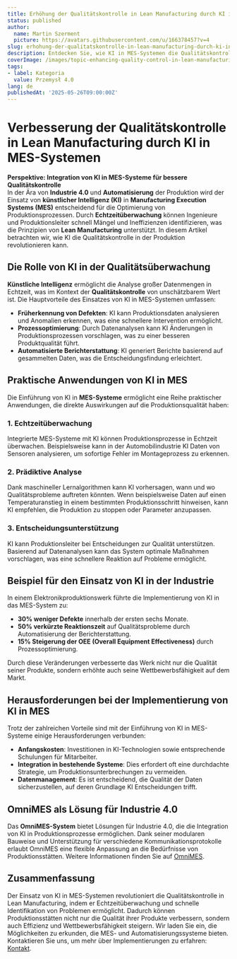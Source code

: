 ```yaml
---
title: Erhöhung der Qualitätskontrolle in Lean Manufacturing durch KI in MES-Systemen
status: published
author:
  name: Martin Szerment
  picture: https://avatars.githubusercontent.com/u/166378457?v=4
slug: erhohung-der-qualitatskontrolle-in-lean-manufacturing-durch-ki-in-mes-systemen
description: Entdecken Sie, wie KI in MES-Systemen die Qualitätskontrolle in der Lean-Produktion durch Echtzeitüberwachung verbessert.
coverImage: /images/topic-enhancing-quality-control-in-lean-manufacturing-through-ai-driven-real-time-monitoring-in-mes-systems-this-topic-e.png
tags:
- label: Kategoria
  value: Przemysł 4.0
lang: de
publishedAt: '2025-05-26T09:00:00Z'
---
```

# Verbesserung der Qualitätskontrolle in Lean Manufacturing durch KI in MES-Systemen

**Perspektive: Integration von KI in MES-Systeme für bessere Qualitätskontrolle**  
In der Ära von **Industrie 4.0** und **Automatisierung** der Produktion wird der Einsatz von **künstlicher Intelligenz (KI)** in **Manufacturing Execution Systems (MES)** entscheidend für die Optimierung von Produktionsprozessen. Durch **Echtzeitüberwachung** können Ingenieure und Produktionsleiter schnell Mängel und Ineffizienzen identifizieren, was die Prinzipien von **Lean Manufacturing** unterstützt. In diesem Artikel betrachten wir, wie KI die Qualitätskontrolle in der Produktion revolutionieren kann.

## Die Rolle von KI in der Qualitätsüberwachung

**Künstliche Intelligenz** ermöglicht die Analyse großer Datenmengen in Echtzeit, was im Kontext der **Qualitätskontrolle** von unschätzbarem Wert ist. Die Hauptvorteile des Einsatzes von KI in MES-Systemen umfassen:
- **Früherkennung von Defekten**: KI kann Produktionsdaten analysieren und Anomalien erkennen, was eine schnellere Intervention ermöglicht.
- **Prozessoptimierung**: Durch Datenanalysen kann KI Änderungen in Produktionsprozessen vorschlagen, was zu einer besseren Produktqualität führt.
- **Automatisierte Berichterstattung**: KI generiert Berichte basierend auf gesammelten Daten, was die Entscheidungsfindung erleichtert.

## Praktische Anwendungen von KI in MES

Die Einführung von KI in **MES-Systeme** ermöglicht eine Reihe praktischer Anwendungen, die direkte Auswirkungen auf die Produktionsqualität haben:

### 1. Echtzeitüberwachung

Integrierte MES-Systeme mit KI können Produktionsprozesse in Echtzeit überwachen. Beispielsweise kann in der Automobilindustrie KI Daten von Sensoren analysieren, um sofortige Fehler im Montageprozess zu erkennen.

### 2. Prädiktive Analyse

Dank maschineller Lernalgorithmen kann KI vorhersagen, wann und wo Qualitätsprobleme auftreten könnten. Wenn beispielsweise Daten auf einen Temperaturanstieg in einem bestimmten Produktionsschritt hinweisen, kann KI empfehlen, die Produktion zu stoppen oder Parameter anzupassen.

### 3. Entscheidungsunterstützung

KI kann Produktionsleiter bei Entscheidungen zur Qualität unterstützen. Basierend auf Datenanalysen kann das System optimale Maßnahmen vorschlagen, was eine schnellere Reaktion auf Probleme ermöglicht.

## Beispiel für den Einsatz von KI in der Industrie

In einem Elektronikproduktionswerk führte die Implementierung von KI in das MES-System zu:
- **30% weniger Defekte** innerhalb der ersten sechs Monate.
- **50% verkürzte Reaktionszeit** auf Qualitätsprobleme durch Automatisierung der Berichterstattung.
- **15% Steigerung der OEE (Overall Equipment Effectiveness)** durch Prozessoptimierung.

Durch diese Veränderungen verbesserte das Werk nicht nur die Qualität seiner Produkte, sondern erhöhte auch seine Wettbewerbsfähigkeit auf dem Markt.

## Herausforderungen bei der Implementierung von KI in MES

Trotz der zahlreichen Vorteile sind mit der Einführung von KI in MES-Systeme einige Herausforderungen verbunden:
- **Anfangskosten**: Investitionen in KI-Technologien sowie entsprechende Schulungen für Mitarbeiter.
- **Integration in bestehende Systeme**: Dies erfordert oft eine durchdachte Strategie, um Produktionsunterbrechungen zu vermeiden.
- **Datenmanagement**: Es ist entscheidend, die Qualität der Daten sicherzustellen, auf deren Grundlage KI Entscheidungen trifft.

## OmniMES als Lösung für Industrie 4.0

Das **OmniMES-System** bietet Lösungen für Industrie 4.0, die die Integration von KI in Produktionsprozesse ermöglichen. Dank seiner modularen Bauweise und Unterstützung für verschiedene Kommunikationsprotokolle erlaubt OmniMES eine flexible Anpassung an die Bedürfnisse von Produktionsstätten. Weitere Informationen finden Sie auf [OmniMES](https://www.omnimes.com/de/projekt).

## Zusammenfassung

Der Einsatz von KI in MES-Systemen revolutioniert die Qualitätskontrolle in Lean Manufacturing, indem er Echtzeitüberwachung und schnelle Identifikation von Problemen ermöglicht. Dadurch können Produktionsstätten nicht nur die Qualität ihrer Produkte verbessern, sondern auch Effizienz und Wettbewerbsfähigkeit steigern. Wir laden Sie ein, die Möglichkeiten zu erkunden, die MES- und Automatisierungssysteme bieten. Kontaktieren Sie uns, um mehr über Implementierungen zu erfahren: [Kontakt](https://www.omnimes.com/de/kontakt).
